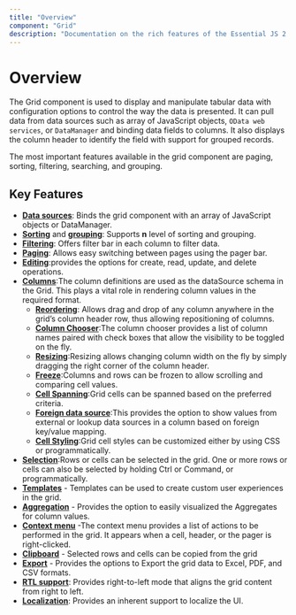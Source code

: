 ```yaml
---
title: "Overview"
component: "Grid"
description: "Documentation on the rich features of the Essential JS 2 DataGrid (DataTable) control, including built-in support for editing, filtering, grouping, paging, sorting, and exporting to Excel."
---
```


# Overview

The Grid component is used to display and manipulate tabular data with configuration options to control the way the data is presented. It can pull data from data sources such as array of JavaScript objects, `OData web services`, or `DataManager` and binding data fields to columns. It also displays the column header to identify the field with support for grouped records.

The most important features available in the grid component are paging, sorting, filtering, searching, and grouping.

## Key Features

* [**Data sources**](./data-binding/): Binds the grid component with an array of JavaScript objects or DataManager.
* [**Sorting**](./sorting/) and [**grouping**](./grouping/): Supports **n** level of sorting and grouping.
* [**Filtering**](./filtering/): Offers filter bar in each column to filter data.
* [**Paging**](./paging/): Allows easy switching between pages using the pager bar.
* [**Editing**](./edit/):provides the options for create, read, update, and delete operations.
* [**Columns**](./columns/):The column definitions are used as the dataSource schema in the Grid. This plays a vital role in rendering column values in the required format.
    * [**Reordering**](./columns/#reorder): Allows drag and drop of any column anywhere in the grid’s column header row, thus allowing repositioning of columns.
    * [**Column Chooser**](./columns/#column-chooser):The column chooser provides a list of column names paired with check boxes that allow the visibility to be toggled on the fly.
    * [**Resizing**](./columns/#column-resizing):Resizing allows changing column width on the fly by simply dragging the right corner of the column header.
    * [**Freeze**](./scrolling/#frozen-rows-and-columns):Columns and rows can be frozen to allow scrolling and comparing cell values.
    * [**Cell Spanning**](./columns/#column-spanning):Grid cells can be spanned based on the preferred criteria.
    * [**Foreign data source**](./columns/#foreign-key-column):This provides the option to show values from external or lookup data sources in a column based on foreign key/value mapping.
    * [**Cell Styling**](./how-to/#customize-column-styles):Grid cell styles can be customized either by using CSS or programmatically.
* [**Selection**](./selection/):Rows or cells can be selected in the grid. One or more rows or cells can also be selected by holding Ctrl or Command, or programmatically.
* [**Templates**](./columns/#column-template) - Templates can be used to create custom user experiences in the grid.
* [**Aggregation**](./aggregates/) - Provides the option to easily visualized the Aggregates for column values.
* [**Context menu**](./context-menu/) -The context menu provides a list of actions to be performed in the grid. It appears when a cell, header, or the pager is right-clicked.
* [**Clipboard**](./clipboard/) - Selected rows and cells can be copied from the grid
* [**Export**](./pdf-export/) - Provides the options to Export the grid data to Excel, PDF, and CSV formats.
* [**RTL support**](./global-local/#right-to-left-rtl): Provides right-to-left mode that aligns the grid content from right to left.
* [**Localization**](./global-local/#localization): Provides an inherent support to localize the UI.
